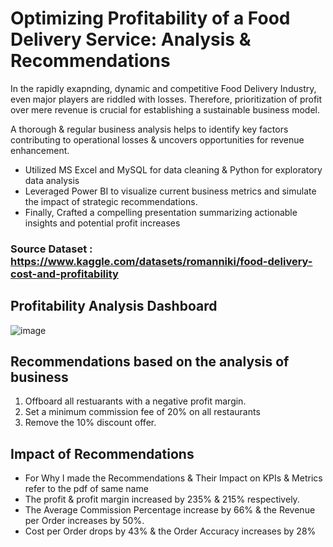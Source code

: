 # Optimizing Profitability of a Food Delivery Service: Analysis & Recommendations 
In the rapidly exapnding, dynamic and competitive Food Delivery Industry, even major players are riddled with losses. Therefore, prioritization of profit over mere revenue is crucial for establishing a sustainable business model.

A thorough & regular business analysis helps to identify key factors contributing to operational losses & uncovers opportunities for revenue enhancement.

- Utilized MS Excel and MySQL for data cleaning & Python for exploratory data analysis
- Leveraged Power BI to visualize current business metrics and simulate the impact of strategic recommendations.
- Finally, Crafted a compelling presentation summarizing actionable insights and potential profit increases

### Source Dataset : https://www.kaggle.com/datasets/romanniki/food-delivery-cost-and-profitability


## Profitability Analysis Dashboard 
![image](https://github.com/sneha1803/profitability_food_delivery/assets/139860645/d5872a90-2bc3-4223-a24d-2f3b1e569423)


## Recommendations based on the analysis of business
1. Offboard all restuarants with a negative profit margin.
2. Set a minimum commission fee of 20% on all restaurants
3. Remove the 10% discount offer.
 

## Impact of Recommendations
- For Why I made the Recommendations & Their Impact on KPIs & Metrics refer to the pdf of same name
- The profit & profit margin increased by 235% & 215% respectively.
- The Average Commission Percentage increase by 66% & the Revenue per Order increases by 50%.
- Cost per Order drops by 43% & the Order Accuracy increases by 28%
